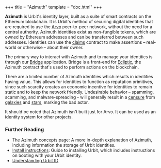 +++
title = "Azimuth"
template = "doc.html"
+++

**Azimuth** is Urbit's identity layer, built as a suite of smart contracts on the Ethereum blockchain. It is Urbit's method of securing digital identities that are required to use the [Arvo](../arvo) peer-to-peer network, without the need for a central authority. Azimuth identities exist as non-fungible tokens, which are owned by Ethereum addresses and can be transferred between such addresses. Identities can use the [claims](../claims) contract to make assertions – real-world or otherwise – about their owner.

The primary way to interact with Azimuth and to manage your identities is through our [Bridge](https://bridge.urbit.org) application. Bridge is a front-end for [Ecliptic](../ecliptic), the Azimuth contract that's used to perform actions on the blockchain.

There are a limited number of Azimuth identities which results in identities having value. This allows for identities to function as reputation primitives, since such scarcity creates an economic incentive for identities to remain static and to keep the network friendly. Undesirable behavior – spamming, scamming, and malware-spreading - will generally result in a [censure](../censure) from [galaxies](../galaxy) and [stars](../star), marking the bad actor.

It should be noted that Azimuth isn't built just for Arvo. It can be used as an identity system for other projects.

### Further Reading

- [The Azimuth concepts page](@/docs/tutorials/concepts/azimuth.md): A more in-depth explanation of Azimuth, including information the storage of Urbit identities.
- [Install instructions](@/using/install.md): Guide to installing Urbit, which includes instructions on booting with your Urbit identity.
- [Understanding Urbit ID](@/understanding-urbit/urbit-id.md)

